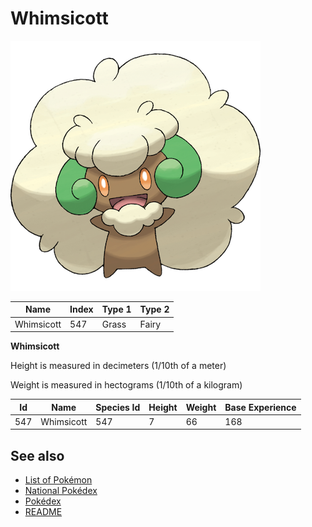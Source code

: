 # Whimsicott


![Whimsicott](images/547.png)

| **Name** | **Index** | **Type 1** | **Type 2** |
|----|----|----|----|
| Whimsicott | 547 | Grass | Fairy  |

**Whimsicott** 


Height is measured in decimeters (1/10th of a meter)

Weight is measured in hectograms (1/10th of a kilogram)

| **Id** | **Name** | **Species Id** | **Height** | **Weight** | **Base Experience** |
|--------|----------|----------------|------------|------------|---------------------|
| 547 | Whimsicott | 547 | 7 | 66 | 168 |


## See also

- [List of Pokémon](../pokemon.md)
- [National Pokédex](../national_pokedex.md)
- [Pokédex](../pokedex.md)
- [README](../README.md)
